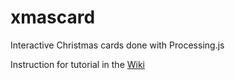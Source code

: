 # xmascard
Interactive Christmas cards done with Processing.js

Instruction for tutorial in the [Wiki](https://github.com/gloriacapano/xmascard/wiki)
